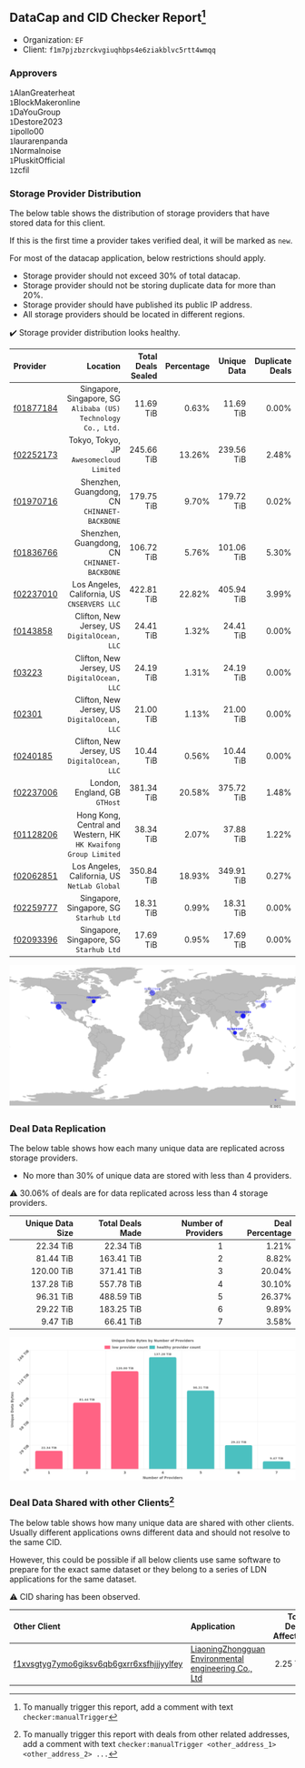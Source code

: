 ## DataCap and CID Checker Report[^1]
 - Organization: `EF`
 - Client: `f1m7pjzbzrckvgiuqhbps4e6ziakblvc5rtt4wmqq`
### Approvers
`1`AlanGreaterheat<br/>`1`BlockMakeronline<br/>`1`DaYouGroup<br/>`1`Destore2023<br/>`1`ipollo00<br/>`1`laurarenpanda<br/>`1`Normalnoise<br/>`1`PluskitOfficial<br/>`1`zcfil

### Storage Provider Distribution
The below table shows the distribution of storage providers that have stored data for this client.

If this is the first time a provider takes verified deal, it will be marked as `new`.

For most of the datacap application, below restrictions should apply.
 - Storage provider should not exceed 30% of total datacap.
 - Storage provider should not be storing duplicate data for more than 20%.
 - Storage provider should have published its public IP address.
 - All storage providers should be located in different regions.

✔️ Storage provider distribution looks healthy.

| Provider                                              |                                                           Location | Total Deals Sealed | Percentage | Unique Data | Duplicate Deals |
| :---------------------------------------------------- | -----------------------------------------------------------------: | -----------------: | ---------: | ----------: | --------------: |
| [f01877184](https://filfox.info/en/address/f01877184) |   Singapore, Singapore, SG<br/>`Alibaba (US) Technology Co., Ltd.` |          11.69 TiB |      0.63% |   11.69 TiB |           0.00% |
| [f02252173](https://filfox.info/en/address/f02252173) |                        Tokyo, Tokyo, JP<br/>`Awesomecloud Limited` |         245.66 TiB |     13.26% |  239.56 TiB |           2.48% |
| [f01970716](https://filfox.info/en/address/f01970716) |                    Shenzhen, Guangdong, CN<br/>`CHINANET-BACKBONE` |         179.75 TiB |      9.70% |  179.72 TiB |           0.02% |
| [f01836766](https://filfox.info/en/address/f01836766) |                    Shenzhen, Guangdong, CN<br/>`CHINANET-BACKBONE` |         106.72 TiB |      5.76% |  101.06 TiB |           5.30% |
| [f02237010](https://filfox.info/en/address/f02237010) |                    Los Angeles, California, US<br/>`CNSERVERS LLC` |         422.81 TiB |     22.82% |  405.94 TiB |           3.99% |
| [f0143858](https://filfox.info/en/address/f0143858)   |                    Clifton, New Jersey, US<br/>`DigitalOcean, LLC` |          24.41 TiB |      1.32% |   24.41 TiB |           0.00% |
| [f03223](https://filfox.info/en/address/f03223)       |                    Clifton, New Jersey, US<br/>`DigitalOcean, LLC` |          24.19 TiB |      1.31% |   24.19 TiB |           0.00% |
| [f02301](https://filfox.info/en/address/f02301)       |                    Clifton, New Jersey, US<br/>`DigitalOcean, LLC` |          21.00 TiB |      1.13% |   21.00 TiB |           0.00% |
| [f0240185](https://filfox.info/en/address/f0240185)   |                    Clifton, New Jersey, US<br/>`DigitalOcean, LLC` |          10.44 TiB |      0.56% |   10.44 TiB |           0.00% |
| [f02237006](https://filfox.info/en/address/f02237006) |                                   London, England, GB<br/>`GTHost` |         381.34 TiB |     20.58% |  375.72 TiB |           1.48% |
| [f01128206](https://filfox.info/en/address/f01128206) | Hong Kong, Central and Western, HK<br/>`HK Kwaifong Group Limited` |          38.34 TiB |      2.07% |   37.88 TiB |           1.22% |
| [f02062851](https://filfox.info/en/address/f02062851) |                    Los Angeles, California, US<br/>`NetLab Global` |         350.84 TiB |     18.93% |  349.91 TiB |           0.27% |
| [f02259777](https://filfox.info/en/address/f02259777) |                         Singapore, Singapore, SG<br/>`Starhub Ltd` |          18.31 TiB |      0.99% |   18.31 TiB |           0.00% |
| [f02093396](https://filfox.info/en/address/f02093396) |                         Singapore, Singapore, SG<br/>`Starhub Ltd` |          17.69 TiB |      0.95% |   17.69 TiB |           0.00% |

<img src="https://raw.githubusercontent.com/data-preservation-programs/filplus-checker-assets/main/filecoin-project/filecoin-plus-large-datasets/issues/2094/1694757766846.png"/>

### Deal Data Replication
The below table shows how each many unique data are replicated across storage providers.

- No more than 30% of unique data are stored with less than 4 providers.

⚠️ 30.06% of deals are for data replicated across less than 4 storage providers.

| Unique Data Size | Total Deals Made | Number of Providers | Deal Percentage |
| ---------------: | ---------------: | ------------------: | --------------: |
|        22.34 TiB |        22.34 TiB |                   1 |           1.21% |
|        81.44 TiB |       163.41 TiB |                   2 |           8.82% |
|       120.00 TiB |       371.41 TiB |                   3 |          20.04% |
|       137.28 TiB |       557.78 TiB |                   4 |          30.10% |
|        96.31 TiB |       488.59 TiB |                   5 |          26.37% |
|        29.22 TiB |       183.25 TiB |                   6 |           9.89% |
|         9.47 TiB |        66.41 TiB |                   7 |           3.58% |

<img src="https://raw.githubusercontent.com/data-preservation-programs/filplus-checker-assets/main/filecoin-project/filecoin-plus-large-datasets/issues/2094/1694757767815.png"/>

### Deal Data Shared with other Clients[^3]
The below table shows how many unique data are shared with other clients.
Usually different applications owns different data and should not resolve to the same CID.

However, this could be possible if all below clients use same software to prepare for the exact same dataset or they belong to a series of LDN applications for the same dataset.

⚠️ CID sharing has been observed.

| Other Client                                                                                                          | Application                                                                                                                           | Total Deals Affected | Unique CIDs | Approvers                                                           |
| :-------------------------------------------------------------------------------------------------------------------- | :------------------------------------------------------------------------------------------------------------------------------------ | -------------------: | ----------: | :------------------------------------------------------------------ |
| [f1xvsgtyg7ymo6giksv6qb6gxrr6xsfhjjjyylfey](https://filfox.info/en/address/f1xvsgtyg7ymo6giksv6qb6gxrr6xsfhjjjyylfey) | [LiaoningZhongguan Environmental engineering Co\., Ltd](https://github.com/filecoin-project/filecoin-plus-large-datasets/issues/2100) |             2.25 TiB |          19 | `2`DaYouGroup<br/>`1`maxvint<br/>`1`Normalnoise<br/>`1`woshidama323 |

[^1]: To manually trigger this report, add a comment with text `checker:manualTrigger`

[^2]: Deals from those addresses are combined into this report as they are specified with `checker:manualTrigger`

[^3]: To manually trigger this report with deals from other related addresses, add a comment with text `checker:manualTrigger <other_address_1> <other_address_2> ...`

